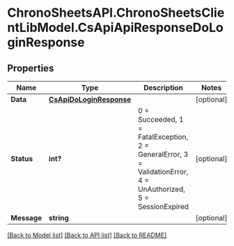 # ChronoSheetsAPI.ChronoSheetsClientLibModel.CsApiApiResponseDoLoginResponse
## Properties

Name | Type | Description | Notes
------------ | ------------- | ------------- | -------------
**Data** | [**CsApiDoLoginResponse**](CsApiDoLoginResponse.md) |  | [optional] 
**Status** | **int?** | 0 &#x3D; Succeeded, 1 &#x3D; FatalException, 2 &#x3D; GeneralError, 3 &#x3D; ValidationError, 4 &#x3D; UnAuthorized, 5 &#x3D; SessionExpired | [optional] 
**Message** | **string** |  | [optional] 

[[Back to Model list]](../README.md#documentation-for-models) [[Back to API list]](../README.md#documentation-for-api-endpoints) [[Back to README]](../README.md)

